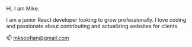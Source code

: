 Hi, I am Mike. 

I am a junior React developer looking to grow professionally. I love coding and passionate about contributing and actualizing websites for clients.

📫 mksoofian@gmail.com

